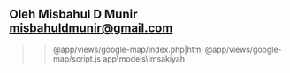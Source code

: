 ## Oleh Misbahul D Munir <misbahuldmunir@gmail.com>

>>@app/views/google-map/index.php|html
>>@app/views/google-map/script.js
>>app\models\Imsakiyah